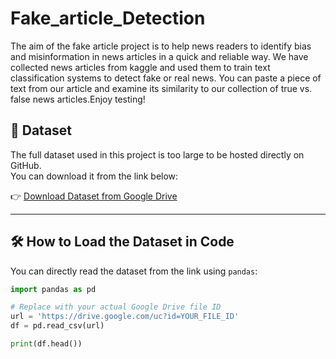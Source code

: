 # Fake_article_Detection
The aim of the fake article project is to help news readers to identify bias and misinformation in news articles in a quick and reliable way. We have collected news articles from kaggle and used them to train text classification systems to detect fake or real news. You can paste a piece of text from our article and examine its similarity to our collection of true vs. false news articles.Enjoy testing!
## 📂 Dataset

The full dataset used in this project is too large to be hosted directly on GitHub.  
You can download it from the link below:

👉 [Download Dataset from Google Drive](https://drive.google.com/file/d/1BOc9yvW-cF2NxUiU3yEOWw5-wRuADZEy/view?usp=sharing)


---

## 🛠 How to Load the Dataset in Code

You can directly read the dataset from the link using `pandas`:

```python
import pandas as pd

# Replace with your actual Google Drive file ID
url = 'https://drive.google.com/uc?id=YOUR_FILE_ID'
df = pd.read_csv(url)

print(df.head())
